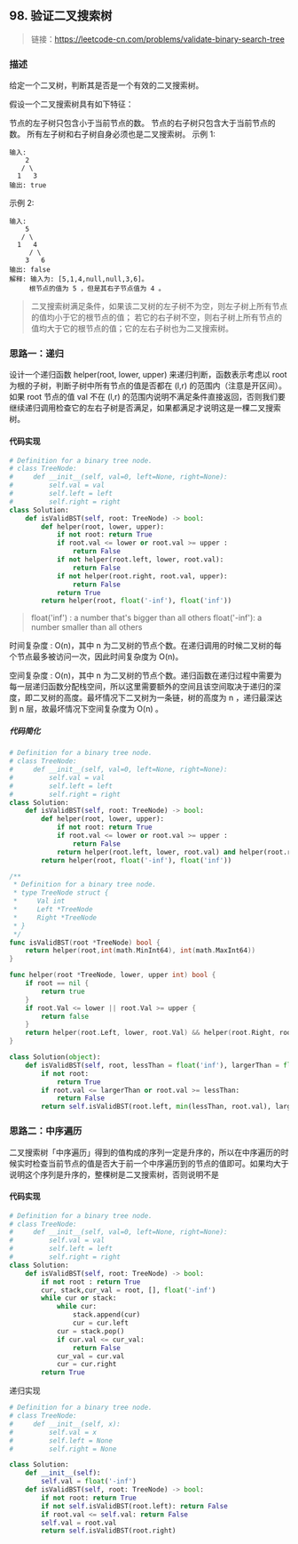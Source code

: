 ## 98. 验证二叉搜索树
>链接：https://leetcode-cn.com/problems/validate-binary-search-tree

### 描述
给定一个二叉树，判断其是否是一个有效的二叉搜索树。

假设一个二叉搜索树具有如下特征：

节点的左子树只包含小于当前节点的数。
节点的右子树只包含大于当前节点的数。
所有左子树和右子树自身必须也是二叉搜索树。
示例 1:
```shell
输入:
    2
   / \
  1   3
输出: true
```
示例 2:
```shell
输入:
    5
   / \
  1   4
     / \
    3   6
输出: false
解释: 输入为: [5,1,4,null,null,3,6]。
     根节点的值为 5 ，但是其右子节点值为 4 。
```

>二叉搜索树满足条件，如果该二叉树的左子树不为空，则左子树上所有节点的值均小于它的根节点的值； 若它的右子树不空，则右子树上所有节点的值均大于它的根节点的值；它的左右子树也为二叉搜索树。


### 思路一：递归
设计一个递归函数 helper(root, lower, upper) 来递归判断，函数表示考虑以 root 为根的子树，判断子树中所有节点的值是否都在 (l,r) 的范围内（注意是开区间）。如果 root 节点的值 val 不在 (l,r) 的范围内说明不满足条件直接返回，否则我们要继续递归调用检查它的左右子树是否满足，如果都满足才说明这是一棵二叉搜索树。

#### 代码实现
```python
# Definition for a binary tree node.
# class TreeNode:
#     def __init__(self, val=0, left=None, right=None):
#         self.val = val
#         self.left = left
#         self.right = right
class Solution:
    def isValidBST(self, root: TreeNode) -> bool:
        def helper(root, lower, upper):
            if not root: return True
            if root.val <= lower or root.val >= upper :
                return False
            if not helper(root.left, lower, root.val):
                return False
            if not helper(root.right, root.val, upper):
                return False
            return True
        return helper(root, float('-inf'), float('inf'))
```
>float('inf') : a number that's bigger than all others
float('-inf'): a number smaller than all others

时间复杂度 : O(n)，其中 n 为二叉树的节点个数。在递归调用的时候二叉树的每个节点最多被访问一次，因此时间复杂度为 O(n)。

空间复杂度 : O(n)，其中 n 为二叉树的节点个数。递归函数在递归过程中需要为每一层递归函数分配栈空间，所以这里需要额外的空间且该空间取决于递归的深度，即二叉树的高度。最坏情况下二叉树为一条链，树的高度为 n ，递归最深达到 n 层，故最坏情况下空间复杂度为 O(n) 。

##### 代码简化
```python
# Definition for a binary tree node.
# class TreeNode:
#     def __init__(self, val=0, left=None, right=None):
#         self.val = val
#         self.left = left
#         self.right = right
class Solution:
    def isValidBST(self, root: TreeNode) -> bool:
        def helper(root, lower, upper):
            if not root: return True
            if root.val <= lower or root.val >= upper :
                return False
            return helper(root.left, lower, root.val) and helper(root.right, root.val, upper)
        return helper(root, float('-inf'), float('inf'))
```
```go
/**
 * Definition for a binary tree node.
 * type TreeNode struct {
 *     Val int
 *     Left *TreeNode
 *     Right *TreeNode
 * }
 */
func isValidBST(root *TreeNode) bool {
    return helper(root,int(math.MinInt64), int(math.MaxInt64))
}

func helper(root *TreeNode, lower, upper int) bool {
    if root == nil {
        return true
    }
    if root.Val <= lower || root.Val >= upper {
        return false
    }
    return helper(root.Left, lower, root.Val) && helper(root.Right, root.Val, upper)
}
```

```python
class Solution(object):
    def isValidBST(self, root, lessThan = float('inf'), largerThan = float('-inf')):
        if not root:
            return True
        if root.val <= largerThan or root.val >= lessThan:
            return False
        return self.isValidBST(root.left, min(lessThan, root.val), largerThan) and self.isValidBST(root.right, lessThan, max(root.val, largerThan))
```


### 思路二：中序遍历
二叉搜索树「中序遍历」得到的值构成的序列一定是升序的，所以在中序遍历的时候实时检查当前节点的值是否大于前一个中序遍历到的节点的值即可。如果均大于说明这个序列是升序的，整棵树是二叉搜索树，否则说明不是

#### 代码实现
```python
# Definition for a binary tree node.
# class TreeNode:
#     def __init__(self, val=0, left=None, right=None):
#         self.val = val
#         self.left = left
#         self.right = right
class Solution:
    def isValidBST(self, root: TreeNode) -> bool:
        if not root : return True
        cur, stack,cur_val = root, [], float('-inf')
        while cur or stack:
            while cur:
                stack.append(cur)
                cur = cur.left
            cur = stack.pop()
            if cur.val <= cur_val:
                return False
            cur_val = cur.val
            cur = cur.right
        return True
```
递归实现
```python
# Definition for a binary tree node.
# class TreeNode:
#     def __init__(self, x):
#         self.val = x
#         self.left = None
#         self.right = None

class Solution:
    def __init__(self):
        self.val = float('-inf')
    def isValidBST(self, root: TreeNode) -> bool:
        if not root: return True
        if not self.isValidBST(root.left): return False
        if root.val <= self.val: return False
        self.val = root.val
        return self.isValidBST(root.right)
```





